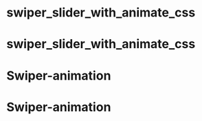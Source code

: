 # swiper_slider_with_animate_css
# swiper_slider_with_animate_css
# Swiper-animation
# Swiper-animation
